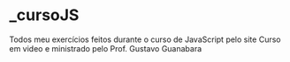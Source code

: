 # _cursoJS
 Todos meu exercícios feitos durante o curso de JavaScript pelo site Curso em video e ministrado pelo Prof. Gustavo Guanabara
